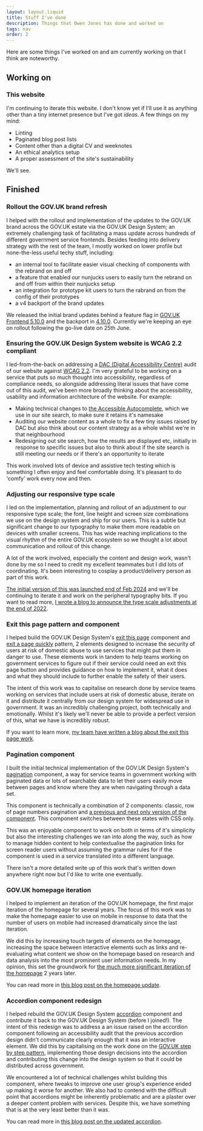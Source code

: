 ```yaml
---
layout: layout.liquid
title: Stuff I've done
description: Things that Owen Jones has done and worked on
tags: nav
order: 2
---
```


Here are some things I've worked on and am currently working on that I think are noteworthy.

## Working on

### This website

I'm continuing to iterate this website. I don't know yet if I'll use it as anything other than a tiny internet presence but I've got _ideas_. A few things on my mind:

- Linting
- Paginated blog post lists
- Content other than a digital CV and weeknotes
- An ethical analytics setup
- A proper assessment of the site's sustainability

We'll see.

## Finished

### Rollout the GOV.UK brand refresh

I helped with the rollout and implementation of the updates to the GOV.UK brand across the GOV.UK estate via the GOV.UK Design System; an extremely challenging task of facilitating a mass update across hundreds of different government service frontends. Besides feeding into delivery strategy with the rest of the team, I mostly worked on lower profile but none-the-less useful techy stuff, including:

- an internal tool to facilitate easier visual checking of components with the rebrand on and off
- a feature that enabled our nunjucks users to easily turn the rebrand on and off from within their nunjucks setup
- an integration for prototype kit users to turn the rabrand on from the config of their prototypes
- a v4 backport of the brand updates

We released the initial brand updates behind a feature flag in [GOV.UK Frontend 5.10.0](https://github.com/alphagov/govuk-frontend/releases/tag/v5.10.0) and the backport in [4.10.0](https://github.com/alphagov/govuk-frontend/releases/tag/v4.10.0). Currently we're keeping an eye on rollout following the go-live date on 25th June.

### Ensuring the GOV.UK Design System website is WCAG 2.2 compliant

I led-from-the-back on addressing a [DAC (Digital Accessibility Centre)](https://digitalaccessibilitycentre.org/) audit of our website against [WCAG 2.2](https://www.w3.org/TR/WCAG22/). I'm very grateful to be working on a service that puts so much thought into accessibility, regardless of compliance needs, so alongside addressing literal issues that have come out of this audit, we've been more broadly thinking about the accessibility, usability and information architecture of the website. For example:

- Making technical changes to [the Accessible Autocomplete](https://github.com/alphagov/accessible-autocomplete), which we use in our site search, to make sure it retains it's namesake
- Auditing our website content as a whole to fix a few tiny issues raised by DAC but also think about our content strategy as a whole whilst we're in that neighbourhood
- Redesigning out site search, how the results are displayed etc, initially in response to specific issues but also to think about if the site search is still meeting our needs or if there's an opportunity to iterate

This work involved lots of device and assistive tech testing which is something I often enjoy and feel comfortable doing. It's pleasant to do 'comfy' work every now and then.

### Adjusting our responsive type scale

I led on the implementation, planning and rollout of an adjustment to our responsive type scale; the font, line height and screen size combinations we use on the design system and ship for our users. This is a subtle but significant change to our typography to make them more readable on devices with smaller screens. This has wide reaching implications to the visual rhythm of the entire GOV.UK ecosystem so we thought a lot about communication and rollout of this change.

A lot of the work involved, especially the content and design work, wasn't done by me so I need to credit my excellent teammates but I did lots of coordinating. It's been interesting to cosplay a product/delivery person as part of this work.

[The initial version of this was launched end of Feb 2024](https://design-system.service.gov.uk/get-started/new-type-scale/) and we'll be continuing to iterate it and work on the peripheral typography bits. If you want to read more, [I wrote a blog to announce the type scale adjustments at the end of 2022](https://designnotes.blog.gov.uk/2022/12/12/making-the-gov-uk-frontend-typography-scale-more-accessible/).

### Exit this page pattern and component

I helped build the GOV.UK Design System's [exit this page](https://design-system.service.gov.uk/components/exit-this-page/) component and [exit a page quickly](https://design-system.service.gov.uk/patterns/exit-a-page-quickly/) pattern, 2 elements designed to increase the security of users at risk of domestic abuse to use services that might put them in danger to use. These elements work in tandem to help teams working on government services to figure out if their service could need an exit this page button and provides guidance on how to implement it, what it does and what they should include to further enable the safety of their users.

The intent of this work was to capitalise on research done by service teams working on services that include users at risk of domestic abuse, iterate on it and distribute it centrally from our design system for widespread use in government. It was an incredibly challenging project, both technically and emotionally. Whilst it's likely we'll never be able to provide a perfect version of this, what we have is incredibly robust.

If you want to learn more, [my team have written a blog about the exit this page work](https://designnotes.blog.gov.uk/2023/08/14/exit-this-page-fast-with-the-design-systems-new-component/).

### Pagination component

I built the initial technical implementation of the GOV.UK Design System's [pagination](https://design-system.service.gov.uk/components/pagination/) component, a way for service teams in government working with paginated data or lots of searchable data to let their users easily move between pages and know where they are when navigating through a data set.

This component is technically a combination of 2 components: classic, row of page numbers pagination and [a previous and next only version of the component](https://design-system.service.gov.uk/components/pagination#for-navigating-between-content-pages). This component switches between these states with CSS only.

This was an enjoyable component to work on both in terms of it's simplicity but also the interesting challenges we ran into along the way, such as how to manage hidden content to help contextualise the pagination links for screen reader users without assuming the grammar rules for if the component is used in a service translated into a different language.

There isn't a more detailed write up of this work that's written down anywhere right now but I'd like to write one eventually.

### GOV.UK homepage iteration

I helped to implement an iteration of the GOV.UK homepage, the first major iteration of the homepage for several years. The focus of this work was to make the homepage easier to use on mobile in response to data that the number of users on mobile had increased dramatically since the last iteration.

We did this by increasing touch targets of elements on the homepage, increasing the space between interactive elements such as links and re-evaluating what content we show on the homepage based on research and data analysis into the most prominent user information needs. In my opinion, this set the groundwork for [the much more significant iteration of the homepage](https://insidegovuk.blog.gov.uk/2023/11/01/a-bold-new-look-for-the-gov-uk-homepage) 2 years later.

You can read more in [this blog post on the homepage update](https://insidegovuk.blog.gov.uk/2021/12/13/updating-the-gov-uk-homepage/).

### Accordion component redesign

I helped rebuild the GOV.UK Design System [accordion](https://design-system.service.gov.uk/components/accordion/) component and contribute it back to the GOV.UK Design System (before I joined!). The intent of this redesign was to address a an issue raised on the accordion component following an accessibility audit that the previous accordion design didn't communicate clearly enough that it was an interactive element. We did this by capitalising on the work done on the [GOV.UK step by step pattern](https://gds.blog.gov.uk/2019/06/28/podcast-improving-government-services-with-gov-uk-step-by-step-navigation/), implementing those design decisions into the accordion and contributing this change into the design system so that it could be distributed across government.

We encountered a lot of technical challenges whilst building this component, where tweaks to improve one user group's experience ended up making it worse for another. We also had to contend with the difficult point that accordions might be inherently problematic and are a plaster over a deeper content problem with services. Despite this, we have something that is at the very least better than it was.

You can read more in [this blog post on the updated accordion](https://insidegovuk.blog.gov.uk/2021/10/29/how-we-made-the-gov-uk-accordion-component-more-accessible/).
